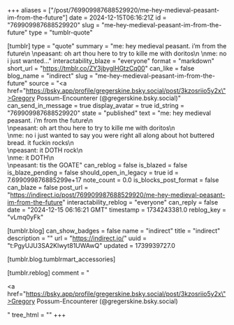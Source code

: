 +++
aliases = ["/post/769909987688529920/me-hey-medieval-peasant-im-from-the-future"]
date = 2024-12-15T06:16:21Z
id = "769909987688529920"
slug = "me-hey-medieval-peasant-im-from-the-future"
type = "tumblr-quote"

[tumblr]
type = "quote"
summary = "me: hey medieval peasant. i’m from the future\n \npeasant: oh art thou here to try to kille me with doritos\n \nme: no i just wanted..."
interactability_blaze = "everyone"
format = "markdown"
short_url = "https://tmblr.co/ZY3jbyglHGtzCq00"
can_like = false
blog_name = "indirect"
slug = "me-hey-medieval-peasant-im-from-the-future"
source = "<a href=\"https://bsky.app/profile/gregerskine.bsky.social/post/3kzosriio5y2x\">Gregory Possum-Encounterer (@gregerskine.bsky.social)</a>"
can_send_in_message = true
display_avatar = true
id_string = "769909987688529920"
state = "published"
text = "me: hey medieval peasant. i&rsquo;m from the future\n<br/>\npeasant: oh art thou here to try to kille me with doritos\n<br/>\nme: no i just wanted to say you were right all along about hot buttered bread. it fuckin rocks\n<br/>\npeasant: it DOTH rock\n<br/>\nme: it DOTH\n<br/>\npeasant: tis the GOATE"
can_reblog = false
is_blazed = false
is_blaze_pending = false
should_open_in_legacy = true
id = 7.699099876885299e+17
note_count = 0.0
is_blocks_post_format = false
can_blaze = false
post_url = "https://indirect.io/post/769909987688529920/me-hey-medieval-peasant-im-from-the-future"
interactability_reblog = "everyone"
can_reply = false
date = "2024-12-15 06:16:21 GMT"
timestamp = 1734243381.0
reblog_key = "vLmq0yFk"

[tumblr.blog]
can_show_badges = false
name = "indirect"
title = "indirect"
description = ""
url = "https://indirect.io/"
uuid = "t:PgyUJU3SA2Klwyt81UWAwQ"
updated = 1739939727.0

[tumblr.blog.tumblrmart_accessories]

[tumblr.reblog]
comment = "<p><a href=\"https://bsky.app/profile/gregerskine.bsky.social/post/3kzosriio5y2x\">Gregory Possum-Encounterer (@gregerskine.bsky.social)</a></p>"
tree_html = ""
+++
